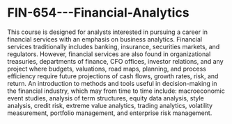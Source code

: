 # FIN-654---Financial-Analytics
This course is designed for analysts interested in pursuing a career in financial services with an emphasis on business analytics. Financial services traditionally includes banking, insurance, securities markets, and regulators. However, financial services are also found in organizational treasuries, departments of finance, CFO offices, investor relations, and any project where budgets, valuations, road maps, planning, and process efficiency require future projections of cash flows, growth rates, risk, and return. An introduction to methods and tools useful in decision-making in the financial industry, which may from time to time include: macroeconomic event studies, analysis of term structures, equity data analysis, style analysis, credit risk, extreme value analytics, trading analytics, volatility measurement, portfolio management, and enterprise risk management.
